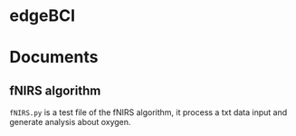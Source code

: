 # edgeBCI
# Documents
## fNIRS algorithm
`fNIRS.py` is a test file of the fNIRS algorithm, it process a txt data input and generate analysis about oxygen. 

